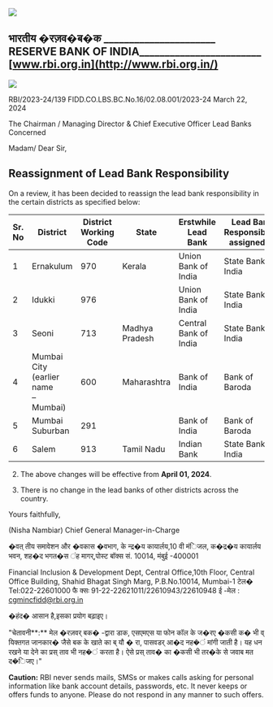 ![](_page_0_Picture_0.jpeg)

## भारतीय �रज़व�ब�क \_\_\_\_\_\_\_\_\_\_\_\_\_\_\_\_\_\_\_\_\_\_ RESERVE BANK OF INDIA\_\_\_\_\_\_\_\_\_\_\_\_\_\_\_\_\_\_\_\_\_\_\_\_ [www.rbi.org.in](http://www.rbi.org.in/)

![](_page_0_Picture_2.jpeg)

RBI/2023-24/139 FIDD.CO.LBS.BC.No.16/02.08.001/2023-24 March 22, 2024

The Chairman / Managing Director & Chief Executive Officer Lead Banks Concerned

Madam/ Dear Sir,

## **Reassignment of Lead Bank Responsibility**

On a review, it has been decided to reassign the lead bank responsibility in the certain districts as specified below:

| Sr.<br>No | District                                     | District<br>Working<br>Code | State          | Erstwhile<br>Lead<br>Bank | Lead Bank<br>Responsibility<br>assigned to |
|-----------|----------------------------------------------|-----------------------------|----------------|---------------------------|--------------------------------------------|
| 1         | Ernakulum                                    | 970                         | Kerala         | Union Bank of India       | State Bank of India                        |
| 2         | Idukki                                       | 976                         |                | Union Bank of India       | State Bank of India                        |
| 3         | Seoni                                        | 713                         | Madhya Pradesh | Central Bank of India     | State Bank of India                        |
| 4         | Mumbai City<br>(earlier name<br>–<br>Mumbai) | 600                         | Maharashtra    | Bank of India             | Bank of Baroda                             |
| 5         | Mumbai<br>Suburban                           | 291                         |                | Bank of India             | Bank of Baroda                             |
| 6         | Salem                                        | 913                         | Tamil Nadu     | Indian Bank               | State Bank of India                        |

2. The above changes will be effective from **April 01, 2024**.

3. There is no change in the lead banks of other districts across the country.

Yours faithfully,

(Nisha Nambiar) Chief General Manager-in-Charge

�वत् तीय समावेशन और �वकास �वभाग, के न्द्र�य कायार्लय,10 वी मंिजल, क�द्र�य कायार्लय भवन, शह�द भगत�स ंह मागर्,पोस्ट बॉक्स सं. 10014, मंबुई -400001

Financial Inclusion & Development Dept, Central Office,10th Floor, Central Office Building, Shahid Bhagat Singh Marg, P.B.No.10014, Mumbai-1 टेल� Tel:022-22601000 फै क्सः 91-22-22621011/22610943/22610948 ई -मेल : [cgmincfidd@rbi.org.in](mailto:cgmincfidd@rbi.org.in)

�हंद� आसान है,इसका प्रयोग बढ़ाइए।

 "चेतावनी**:** मेल �रज़वर् बक� -द्वारा डाक, एसएमएस या फोन कॉल के ज�रए �कसी क� भी व् यिक्तगत जानकार� जैसे बक के खाते का ब् यौ � रा, पासवडर् आ�द नह�ं मांगी जाती है। यह धन रखने या देने का प्रस् ताव भी नह�ं करता है। ऐसे प्रस् ताव� का �कसी भी तर�के से जवाब मत द�िजए।"

**Caution:** RBI never sends mails, SMSs or makes calls asking for personal information like bank account details, passwords, etc. It never keeps or offers funds to anyone. Please do not respond in any manner to such offers.